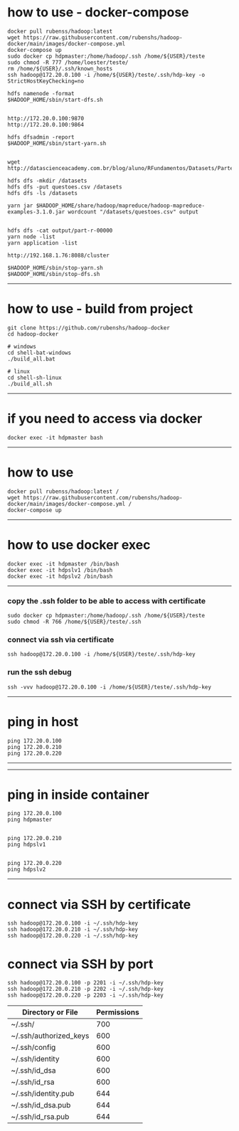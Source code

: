 # how to use - docker-compose
```
docker pull rubenss/hadoop:latest
wget https://raw.githubusercontent.com/rubenshs/hadoop-docker/main/images/docker-compose.yml
docker-compose up
sudo docker cp hdpmaster:/home/hadoop/.ssh /home/${USER}/teste
sudo chmod -R 777 /home/loester/teste/
rm /home/${USER}/.ssh/known_hosts
ssh hadoop@172.20.0.100 -i /home/${USER}/teste/.ssh/hdp-key -o StrictHostKeyChecking=no

hdfs namenode -format
$HADOOP_HOME/sbin/start-dfs.sh


http://172.20.0.100:9870
http://172.20.0.100:9864

hdfs dfsadmin -report
$HADOOP_HOME/sbin/start-yarn.sh


wget http://datascienceacademy.com.br/blog/aluno/RFundamentos/Datasets/Parte2/questoes.csv

hdfs dfs -mkdir /datasets
hdfs dfs -put questoes.csv /datasets
hdfs dfs -ls /datasets

yarn jar $HADOOP_HOME/share/hadoop/mapreduce/hadoop-mapreduce-examples-3.1.0.jar wordcount "/datasets/questoes.csv" output


hdfs dfs -cat output/part-r-00000
yarn node -list
yarn application -list

http://192.168.1.76:8088/cluster

$HADOOP_HOME/sbin/stop-yarn.sh
$HADOOP_HOME/sbin/stop-dfs.sh

```
---

# how to use - build from project
```
git clone https://github.com/rubenshs/hadoop-docker
cd hadoop-docker

# windows
cd shell-bat-windows
./build_all.bat

# linux
cd shell-sh-linux
./build_all.sh
```
---
# if you need to access via docker
```
docker exec -it hdpmaster bash
```
---
# how to use
```
docker pull rubenss/hadoop:latest /
wget https://raw.githubusercontent.com/rubenshs/hadoop-docker/main/images/docker-compose.yml /
docker-compose up
```
---
# how to use docker exec
```
docker exec -it hdpmaster /bin/bash
docker exec -it hdpslv1 /bin/bash
docker exec -it hdpslv2 /bin/bash
```
---
### copy the .ssh folder to be able to access with certificate
```
sudo docker cp hdpmaster:/home/hadoop/.ssh /home/${USER}/teste
sudo chmod -R 766 /home/${USER}/teste/.ssh
```
### connect via ssh via certificate
```
ssh hadoop@172.20.0.100 -i /home/${USER}/teste/.ssh/hdp-key
```
### run the ssh debug
```
ssh -vvv hadoop@172.20.0.100 -i /home/${USER}/teste/.ssh/hdp-key
```
---
# ping in host
```
ping 172.20.0.100
ping 172.20.0.210
ping 172.20.0.220
```
---
---
# ping in inside container
```
ping 172.20.0.100 
ping hdpmaster


ping 172.20.0.210
ping hdpslv1


ping 172.20.0.220
ping hdpslv2
```
---
# connect via SSH by certificate
```
ssh hadoop@172.20.0.100 -i ~/.ssh/hdp-key
ssh hadoop@172.20.0.210 -i ~/.ssh/hdp-key
ssh hadoop@172.20.0.220 -i ~/.ssh/hdp-key
```
# connect via SSH by port
```
ssh hadoop@172.20.0.100 -p 2201 -i ~/.ssh/hdp-key
ssh hadoop@172.20.0.210 -p 2202 -i ~/.ssh/hdp-key
ssh hadoop@172.20.0.220 -p 2203 -i ~/.ssh/hdp-key
```

| Directory or File      | Permissions
|---|---|
| ~/.ssh/                | 700
| ~/.ssh/authorized_keys | 600
| ~/.ssh/config          | 600
| ~/.ssh/identity        | 600
| ~/.ssh/id_dsa          | 600
| ~/.ssh/id_rsa          | 600
| ~/.ssh/identity.pub    | 644
| ~/.ssh/id_dsa.pub      | 644
| ~/.ssh/id_rsa.pub      | 644